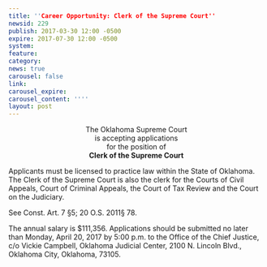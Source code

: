 ```yaml
---
title: ''Career Opportunity: Clerk of the Supreme Court''
newsid: 229
publish: 2017-03-30 12:00 -0500
expire: 2017-07-30 12:00 -0500
system: 
feature: 
category: 
news: true
carousel: false
link: 
carousel_expire: 
carousel_content: ''''
layout: post
---
```

<p style="text-align: center;">The Oklahoma Supreme Court<br>
is accepting applications<br>
for the position of<br>
<strong>Clerk of the Supreme Court</strong></p>
<p>Applicants must be licensed to practice law within the State of Oklahoma.
The Clerk of the Supreme Court is also the clerk for the Courts of
Civil Appeals, Court of Criminal Appeals, the Court of Tax Review and
the Court on the Judiciary.</p>
<p>See Const. Art. 7 §5; 20 O.S. 2011§ 78.</p>
<p>The annual salary is $111,356. Applications should be submitted no later
than Monday, April 20, 2017 by 5:00 p.m. to the Office of the Chief
Justice, c/o Vickie Campbell, Oklahoma Judicial Center, 2100 N. Lincoln
Blvd., Oklahoma City, Oklahoma, 73105.</p>